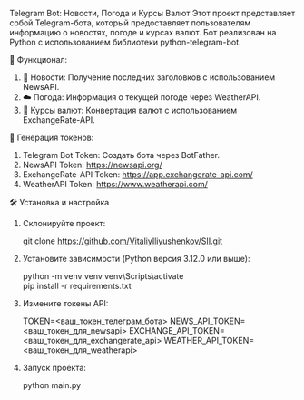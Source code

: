 Telegram Bot: Новости, Погода и Курсы Валют
Этот проект представляет собой Telegram-бота, который предоставляет пользователям информацию о новостях, погоде и курсах валют.
Бот реализован на Python с использованием библиотеки python-telegram-bot.

🚀 Функционал:

1. 📰 Новости: Получение последних заголовков с использованием NewsAPI.
2. ☁️ Погода: Информация о текущей погоде через WeatherAPI.
3. 💱 Курсы валют: Конвертация валют с использованием ExchangeRate-API.

🔑 Генерация токенов:

1. Telegram Bot Token: Создать бота через BotFather.
2. NewsAPI Token: https://newsapi.org/
3. ExchangeRate-API Token: https://app.exchangerate-api.com/
4. WeatherAPI Token: https://www.weatherapi.com/

🛠️ Установка и настройка
1. Склонируйте проект:

    git clone https://github.com/VitaliyIliyushenkov/SII.git

2. Установите зависимости (Python версия 3.12.0 или выше):

    python -m venv venv
    venv\Scripts\activate   
    pip install -r requirements.txt

3. Измените токены API:

    TOKEN=<ваш_токен_телеграм_бота>
    NEWS_API_TOKEN=<ваш_токен_для_newsapi>
    EXCHANGE_API_TOKEN=<ваш_токен_для_exchangerate_api>
    WEATHER_API_TOKEN=<ваш_токен_для_weatherapi>

4. Запуск проекта:

    python main.py
